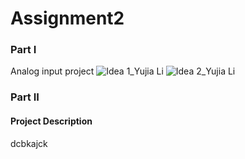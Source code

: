 # Assignment2
### Part I
Analog input project
![Idea 1_Yujia Li](https://github.com/Hazelilili/IXD-256-Advanced_Interactive_Prototyping/assets/48962522/798f9f73-d515-4b63-874d-0681f6b7d190)
![Idea 2_Yujia Li](https://github.com/Hazelilili/IXD-256-Advanced_Interactive_Prototyping/assets/48962522/9f7a3964-e283-45b1-93b3-b44f142aee4d)


### Part II
#### Project Description
dcbkajck
